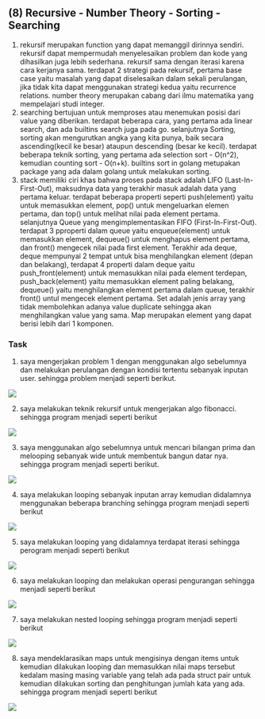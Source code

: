 ## (8) Recursive - Number Theory - Sorting - Searching

1. rekursif merupakan function yang dapat memanggil dirinnya sendiri. rekursif dapat mempermudah menyelesaikan problem dan kode yang dihasilkan juga lebih sederhana. rekursif sama dengan iterasi karena cara kerjanya sama. terdapat 2 strategi pada rekursif, pertama base case yaitu masalah yang dapat diselesaikan dalam sekali perulangan, jika tidak kita dapat menggunakan strategi kedua yaitu recurrence relations. number theory merupakan cabang dari ilmu matematika yang mempelajari studi integer.
2. searching bertujuan untuk memproses atau menemukan posisi dari value yang diberikan. terdapat beberapa cara, yang pertama ada linear search, dan ada builtins search juga pada go. selanjutnya Sorting, sorting akan mengurutkan angka yang kita punya, baik secara ascending(kecil ke besar) ataupun descending (besar ke kecil). terdapat beberapa teknik sorting, yang pertama ada selection sort - O(n^2), kemudian counting sort - O(n+k). builtins sort in golang metupakan package yang ada dalam golang untuk melakukan sorting.
3. stack memiliki ciri khas bahwa proses pada stack adalah LIFO (Last-In-First-Out), maksudnya data yang terakhir masuk adalah data yang pertama keluar. terdapat beberapa properti seperti push(element) yaitu untuk memasukkan element, pop() untuk mengeluarkan elemen pertama, dan top() untuk melihat nilai pada element pertama. selanjutnya Queue yang mengimplementasikan FIFO (First-In-First-Out). terdapat 3 pproperti dalam queue yaitu enqueue(element) untuk memasukkan element, dequeue() untuk menghapus element pertama, dan front() mengecek nilai pada first element. Terakhir ada deque, deque mempunyai 2 tempat untuk bisa menghilangkan element (depan dan belakang), terdapat 4 properti dalam deque yaitu push_front(element) untuk memasukkan nilai pada element terdepan, push_back(element) yaitu memasukkan element paling belakang, dequeue() yaitu menghilangkan element pertama dalam queue, terakhir front() untul mengecek element pertama. Set adalah jenis array yang tidak membolehkan adanya value duplicate sehingga akan menghilangkan value yang sama. Map merupakan element yang dapat berisi lebih dari 1 komponen.

### Task
1. saya mengerjakan problem 1 dengan menggunakan algo sebelumnya dan melakukan perulangan dengan kondisi tertentu sebanyak inputan user. sehingga problem menjadi seperti berikut.
<img src="screenshots/SS problem 1.PNG">

2.  saya melakukan teknik rekursif untuk mengerjakan algo fibonacci. sehingga program menjadi seperti berikut
<img src="screenshots/SS problem 2.PNG">

3. saya menggunakan algo sebelumnya untuk mencari bilangan prima dan melooping sebanyak wide untuk membentuk bangun datar nya. sehingga program menjadi seperti berikut.
<img src="screenshots/SS problem 3.PNG">

4. saya melakukan looping sebanyak inputan array kemudian didalamnya menggunakan beberapa branching sehingga program menjadi seperti berikut
<img src="screenshots/SS problem 4.PNG">

5. saya melakukan looping yang didalamnya terdapat iterasi sehingga perogram menjadi seperti berikut
<img src="screenshots/SS problem 5.PNG">

6. saya melakukan looping dan melakukan operasi pengurangan sehingga menjadi seperti berikut
<img src="screenshots/SS problem 6.PNG">

7. saya melakukan nested looping sehingga program menjadi seperti berikut
<img src="screenshots/SS problem 7.PNG">

8. saya mendeklarasikan maps untuk mengisinya dengan items untuk kemudian dilakukan looping dan memasukkan nilai maps tersebut kedalam masing masing variable yang telah ada pada struct pair untuk kemudian dilakukan sorting dan penghitungan jumlah kata yang ada. sehingga program menjadi seperti berikut
<img src="screenshots/SS problem 8.PNG">